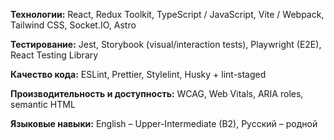 **Технологии:** React, Redux Toolkit, TypeScript / JavaScript, Vite / Webpack, Tailwind CSS, Socket.IO, Astro

**Тестирование:** Jest, Storybook (visual/interaction tests), Playwright (E2E), React Testing Library

**Качество кода:** ESLint, Prettier, Stylelint, Husky + lint-staged

**Производительность и доступность:** WCAG, Web Vitals, ARIA roles, semantic HTML

**Языковые навыки:** English – Upper-Intermediate (B2), Русский – родной
